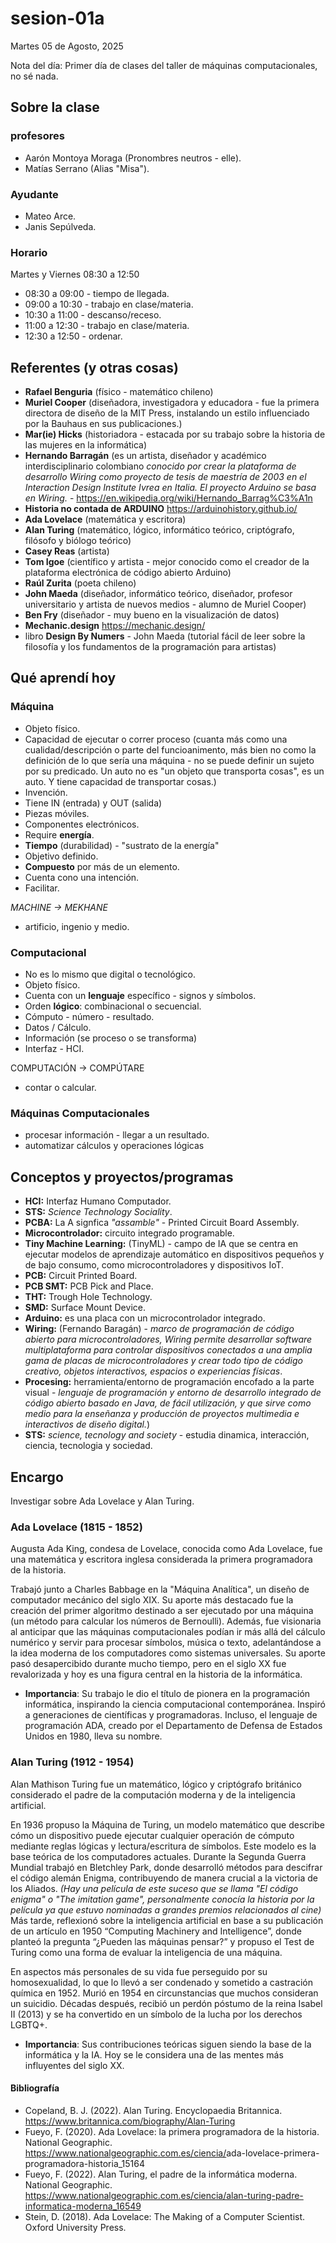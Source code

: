 # sesion-01a

Martes 05 de Agosto, 2025

Nota del día: Primer día de clases del taller de máquinas computacionales, no sé nada.

## Sobre la clase

### profesores

- Aarón Montoya Moraga (Pronombres neutros - elle).
- Matías Serrano (Alias "Misa").

### Ayudante

- Mateo Arce.
- Janis Sepúlveda.

### Horario

Martes y Viernes 08:30 a 12:50

- 08:30 a 09:00 - tiempo de llegada.
- 09:00 a 10:30 - trabajo en clase/materia.
- 10:30 a 11:00 - descanso/receso.
- 11:00 a 12:30 - trabajo en clase/materia.
- 12:30 a 12:50 - ordenar.
  
## Referentes (y otras cosas)

- **Rafael Benguria** (físico - matemático chileno)
- **Muriel Cooper** (diseñadora, investigadora y educadora - fue la primera directora de diseño de la MIT Press, instalando un estilo influenciado por la Bauhaus en sus publicaciones.)
- **Mar(ie) Hicks** (historiadora - estacada por su trabajo sobre la historia de las mujeres en la informática)
- **Hernando Barragán** (es un artista, diseñador y académico interdisciplinario colombiano *conocido por crear la plataforma de desarrollo Wiring como proyecto de tesis de maestría de 2003 en el Interaction Design Institute Ivrea en Italia. El proyecto Arduino se basa en Wiring.* - <https://en.wikipedia.org/wiki/Hernando_Barrag%C3%A1n>
- **Historia no contada de ARDUINO** <https://arduinohistory.github.io/>
- **Ada Lovelace** (matemática y escritora)
- **Alan Turing** (matemático, lógico, informático teórico, criptógrafo, filósofo y biólogo teórico)
- **Casey Reas** (artista)
- **Tom Igoe** (científico y artista - mejor conocido como el creador de la plataforma electrónica de código abierto Arduino)
- **Raúl Zurita** (poeta chileno)
- **John Maeda** (diseñador, informático teórico, diseñador, profesor universitario y artista de nuevos medios - alumno de Muriel Cooper)
- **Ben Fry** (diseñador - muy bueno en la visualización de datos)
- **Mechanic.design** <https://mechanic.design/>
- libro **Design By Numers** - John Maeda (tutorial fácil de leer sobre la filosofía y los fundamentos de la programación para artistas)
  
## Qué aprendí hoy

### Máquina

- Objeto físico.
- Capacidad de ejecutar o correr proceso (cuanta más como una cualidad/descripción o parte del funcioanimento, más bien no como la definición de lo que sería una máquina - no se puede definir un sujeto por su predicado. Un auto no es "un objeto que transporta cosas", es un auto. Y tiene capacidad de transportar cosas.)
- Invención.
- Tiene IN (entrada) y OUT (salida)
- Piezas móviles.
- Componentes electrónicos.
- Require **energía**.
- **Tiempo** (durabilidad) - "sustrato de la energía" 
- Objetivo definido.
- **Compuesto** por más de un elemento.
- Cuenta cono una intención.
- Facilitar.

*MACHINE -> MEKHANE*
- artificio, ingenio y medio. 

### Computacional

- No es lo mismo que digital o tecnológico.
- Objeto físico.
- Cuenta con un **lenguaje** específico - signos y símbolos.
- Orden **lógico**: combinacional o secuencial.
- Cómputo - número - resultado.
- Datos / Cálculo.
- Información (se proceso o se transforma)
- Interfaz - HCI.

COMPUTACIÓN -> COMPÚTARE

- contar o calcular.

### Máquinas Computacionales

- procesar información - llegar a un resultado. 
- automatizar cálculos y operaciones lógicas

## Conceptos y proyectos/programas

- **HCI:** Interfaz Humano Computador.
- **STS:** *Science Technology Sociality*.
- **PCBA:** La A signfica *"assamble"* - Printed Circuit Board Assembly.
- **Microcontrolador:** circuito integrado programable.
- **Tiny Machine Learning:** (TinyML) - campo de IA que se centra en ejecutar modelos de aprendizaje automático en dispositivos pequeños y de bajo consumo, como microcontroladores y dispositivos IoT.
- **PCB:** Circuit Printed Board.
- **PCB SMT:** PCB Pick and Place.
- **THT:** Trough Hole Technology.
- **SMD:** Surface Mount Device.
- **Arduino:** es una placa con un microcontrolador integrado.
- **Wiring:** (Fernando Baragán) - *marco de programación de código abierto para microcontroladores, Wiring permite desarrollar software multiplataforma para controlar dispositivos conectados a una amplia gama de placas de microcontroladores y crear todo tipo de código creativo, objetos interactivos, espacios o experiencias físicas*. 
- **Procesing:** herramienta/entorno de programación encofado a la parte visual - *lenguaje de programación y entorno de desarrollo integrado de código abierto basado en Java, de fácil utilización, y que sirve como medio para la enseñanza y producción de proyectos multimedia e interactivos de diseño digital.*)
- **STS:** *science, tecnology and society* - estudia dinamica, interacción, ciencia, tecnologia y sociedad.

## Encargo

Investigar sobre Ada Lovelace y Alan Turing.

### Ada Lovelace (1815 - 1852)

Augusta Ada King, condesa de Lovelace, conocida como Ada Lovelace, fue una matemática y escritora inglesa considerada la primera programadora de la historia.

Trabajó junto a Charles Babbage en la "Máquina Analítica", un diseño de computador mecánico del siglo XIX. Su aporte más destacado fue la creación del primer algoritmo destinado a ser ejecutado por una máquina (un método para calcular los números de Bernoulli).
Además, fue visionaria al anticipar que las máquinas computacionales podían ir más allá del cálculo numérico y servir para procesar símbolos, música o texto, adelantándose a la idea moderna de los computadores como sistemas universales. Su aporte pasó desapercibido durante mucho tiempo, pero en el siglo XX fue revalorizada y hoy es una figura central en la historia de la informática. 

- **Importancia**: Su trabajo le dio el título de pionera en la programación informática, inspirando la ciencia computacional contemporánea. Inspiró a generaciones de científicas y programadoras. Incluso, el lenguaje de programación ADA, creado por el Departamento de Defensa de Estados Unidos en 1980, lleva su nombre.

### Alan Turing (1912 - 1954)

Alan Mathison Turing fue un matemático, lógico y criptógrafo británico considerado el padre de la computación moderna y de la inteligencia artificial.

En 1936 propuso la Máquina de Turing, un modelo matemático que describe cómo un dispositivo puede ejecutar cualquier operación de cómputo mediante reglas lógicas y lectura/escritura de símbolos. Este modelo es la base teórica de los computadores actuales.
Durante la Segunda Guerra Mundial trabajó en Bletchley Park, donde desarrolló métodos para descifrar el código alemán Enigma, contribuyendo de manera crucial a la victoria de los Aliados. *(Hay una película de este suceso que se llama "El código enigma" o "The imitation game", personalmente conocía la historia por la película ya que estuvo nominadas a grandes premios relacionados al cine)*
Más tarde, reflexionó sobre la inteligencia artificial en base a su publicación de un artículo en 1950 “Computing Machinery and Intelligence”, donde planteó la pregunta “¿Pueden las máquinas pensar?” y propuso el Test de Turing como una forma de evaluar la inteligencia de una máquina.

En aspectos más personales de su vida fue perseguido por su homosexualidad, lo que lo llevó a ser condenado y sometido a castración química en 1952. Murió en 1954 en circunstancias que muchos consideran un suicidio. Décadas después, recibió un perdón póstumo de la reina Isabel II (2013) y se ha convertido en un símbolo de la lucha por los derechos LGBTQ+.

- **Importancia**: Sus contribuciones teóricas siguen siendo la base de la informática y la IA. Hoy se le considera una de las mentes más influyentes del siglo XX.

#### Bibliografía

- Copeland, B. J. (2022). Alan Turing. Encyclopaedia Britannica. <https://www.britannica.com/biography/Alan-Turing>
- Fueyo, F. (2020). Ada Lovelace: la primera programadora de la historia. National Geographic. <https://www.nationalgeographic.com.es/ciencia/>ada-lovelace-primera-programadora-historia_15164
- Fueyo, F. (2022). Alan Turing, el padre de la informática moderna. National Geographic. <https://www.nationalgeographic.com.es/ciencia/alan-turing-padre-informatica-moderna_16549>
- Stein, D. (2018). Ada Lovelace: The Making of a Computer Scientist. Oxford University Press.
